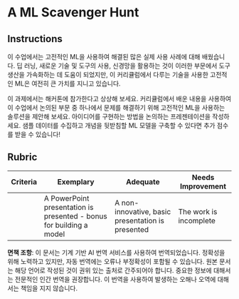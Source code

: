# A ML Scavenger Hunt

## Instructions

이 수업에서는 고전적인 ML을 사용하여 해결된 많은 실제 사용 사례에 대해 배웠습니다. 딥 러닝, 새로운 기술 및 도구의 사용, 신경망을 활용하는 것이 이러한 부문에서 도구 생산을 가속화하는 데 도움이 되었지만, 이 커리큘럼에서 다루는 기술을 사용한 고전적인 ML은 여전히 큰 가치를 지니고 있습니다.

이 과제에서는 해커톤에 참가한다고 상상해 보세요. 커리큘럼에서 배운 내용을 사용하여 이 수업에서 논의된 부문 중 하나에서 문제를 해결하기 위해 고전적인 ML을 사용하는 솔루션을 제안해 보세요. 아이디어를 구현하는 방법을 논의하는 프레젠테이션을 작성하세요. 샘플 데이터를 수집하고 개념을 뒷받침할 ML 모델을 구축할 수 있다면 추가 점수를 받을 수 있습니다!

## Rubric

| Criteria | Exemplary                                                           | Adequate                                          | Needs Improvement      |
| -------- | ------------------------------------------------------------------- | ------------------------------------------------- | ---------------------- |
|          | A PowerPoint presentation is presented - bonus for building a model | A non-innovative, basic presentation is presented | The work is incomplete |

**면책 조항**:
이 문서는 기계 기반 AI 번역 서비스를 사용하여 번역되었습니다. 정확성을 위해 노력하고 있지만, 자동 번역에는 오류나 부정확성이 포함될 수 있습니다. 원본 문서는 해당 언어로 작성된 것이 권위 있는 출처로 간주되어야 합니다. 중요한 정보에 대해서는 전문적인 인간 번역을 권장합니다. 이 번역을 사용하여 발생하는 오해나 오역에 대해서는 책임을 지지 않습니다.